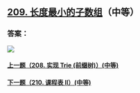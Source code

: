 ## [209. 长度最小的子数组](https://leetcode-cn.com/problems/minimum-size-subarray-sum/)（中等）





### 答案：



![](https://img-blog.csdnimg.cn/20200807155236311.png)

#### [上一题（208. 实现 Trie (前缀树)）(中等)](https://github.com/sdwwld/leetCode/blob/master/src/main/java/com/wld/java/leetcode/leetCode0208.md)

#### [下一题（210. 课程表 II）(中等)](https://github.com/sdwwld/leetCode/blob/master/src/main/java/com/wld/java/leetcode/leetCode0210.md)